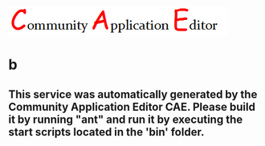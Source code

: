 ![CAE](https://github.com/CAE-Community-Application-Editor/microservice-b/blob/master/img/logo.png)  

b
===================


This service was automatically generated by the Community Application Editor CAE. Please build it by running "ant" and run it by executing the start scripts located in the 'bin' folder.
---------------

